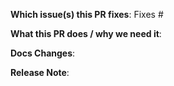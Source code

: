 <!--
Thank you for contributing to Vitess!
Please provide the following information to help us make the most of your pull request:
-->

**Which issue(s) this PR fixes**: 
Fixes #

**What this PR does / why we need it**: 

**Docs Changes**:

**Release Note**: 